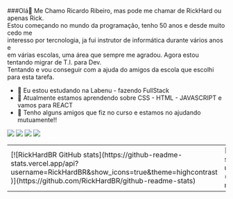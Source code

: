 ###Olá👋
Me Chamo Ricardo Ribeiro, mas pode me chamar de RickHard ou apenas Rick.<br />
Estou  começando no mundo da programação, tenho 50 anos e desde muito cedo me<br />
interesso por tercnologia, ja fui instrutor de informática durante vários anos e<br />
em várias escolas, uma área que sempre me agradou. Agora estou tentando migrar de T.I. para Dev.<br />
Tentando e vou conseguir com a ajuda do amigos da escola que escolhi para esta tarefa.
- 🔭 Eu estou estudando na Labenu - fazendo FullStack
- 🌱 Atualmente estamos aprendendo sobre CSS - HTML - JAVASCRIPT e vamos para REACT
- 🤝 Tenho alguns amigos que fiz no curso e estamos no ajudando mutuamente!!

<table border="0">
 <tr>
    <td>
[![RickHardBR GitHub stats](https://github-readme-stats.vercel.app/api?username=RickHardBR&show_icons=true&theme=highcontrast )](https://github.com/RickHardBR/github-readme-stats)<br />
   </td>
<td>
  [![Top Langs](https://github-readme-stats.vercel.app/api/top-langs/?username=RickHardBR)](https://github.com/RickHardBR/github-readme-stats)
   </td>

[<img src="https://img.shields.io/badge/twitter-%231DA1F2.svg?&style=for-the-badge&logo=twitter&logoColor=white" />](https://twitter.com/rickhards)
[<img src="https://img.shields.io/badge/linkedin-%230077B5.svg?&style=for-the-badge&logo=linkedin&logoColor=white" />](https://www.linkedin.com/in/ricardo-rickhardwares/) [<img src = "https://img.shields.io/badge/instagram-%23E4405F.svg?&style=for-the-badge&logo=instagram&logoColor=white">](https://www.instagram.com/rickhardribeiro/) [<img src = "https://img.shields.io/badge/facebook-%231877F2.svg?&style=for-the-badge&logo=facebook&logoColor=white">](https://www.facebook.com/RickHardL)



